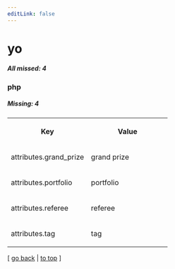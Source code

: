 ```yaml
---
editLink: false
---
```


# yo

##### All missed: 4


### php

##### Missing: 4

<table width="100%">
<tr><th width="50%">

Key

</th><th width="50%">

Value

</th></tr>
<tr><td width="50%">

attributes.grand_prize

</td><td width="50%">

grand prize

</td></tr>
<tr><td width="50%">

attributes.portfolio

</td><td width="50%">

portfolio

</td></tr>
<tr><td width="50%">

attributes.referee

</td><td width="50%">

referee

</td></tr>
<tr><td width="50%">

attributes.tag

</td><td width="50%">

tag

</td></tr>
</table>

[ [go back](../status.md) | [to top](#) ]

